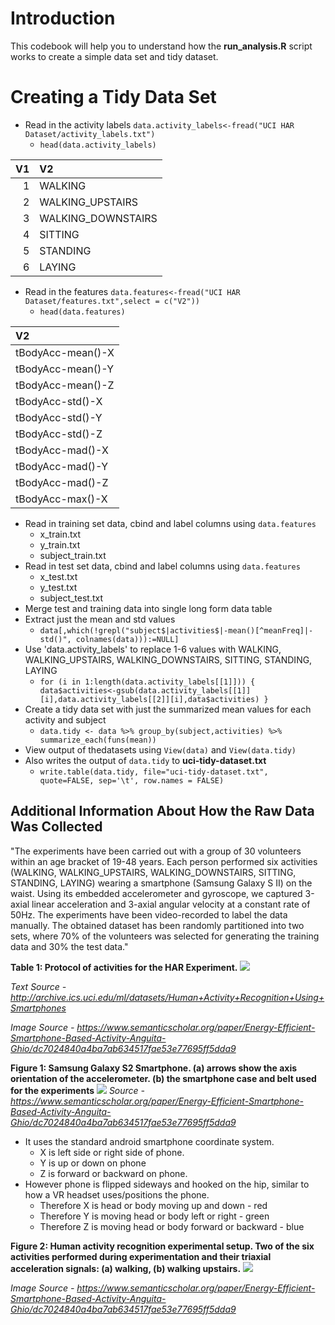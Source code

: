 # Introduction

This codebook will help you to understand how the **run_analysis.R** script works to create a simple data set and tidy dataset.

# Creating a Tidy Data Set

* Read in the activity labels `data.activity_labels<-fread("UCI HAR Dataset/activity_labels.txt")`
  + `head(data.activity_labels)`
 
| V1|V2                 |
|--:|:------------------|
|  1|WALKING            |
|  2|WALKING_UPSTAIRS   |
|  3|WALKING_DOWNSTAIRS |
|  4|SITTING            |
|  5|STANDING           |
|  6|LAYING             |

* Read in the features `data.features<-fread("UCI HAR Dataset/features.txt",select = c("V2"))`
  + `head(data.features)`
 
|V2                |
|:-----------------|
|tBodyAcc-mean()-X |
|tBodyAcc-mean()-Y |
|tBodyAcc-mean()-Z |
|tBodyAcc-std()-X  |
|tBodyAcc-std()-Y  |
|tBodyAcc-std()-Z  |
|tBodyAcc-mad()-X  |
|tBodyAcc-mad()-Y  |
|tBodyAcc-mad()-Z  |
|tBodyAcc-max()-X  |

* Read in training set data, cbind and label columns using `data.features`
  + x_train.txt
  + y_train.txt
  + subject_train.txt
* Read in test set data, cbind and label columns using `data.features`
  + x_test.txt
  + y_test.txt
  + subject_test.txt
* Merge test and training data into single long form data table
* Extract just the mean and std values
  + `data[,which(!grepl("subject$|activities$|-mean()[^meanFreq]|-std()", colnames(data))):=NULL]`
* Use 'data.activity_labels' to replace 1-6 values with WALKING, WALKING_UPSTAIRS, WALKING_DOWNSTAIRS, SITTING, STANDING, LAYING
  + `for (i in 1:length(data.activity_labels[[1]])) {
  data$activities<-gsub(data.activity_labels[[1]][i],data.activity_labels[[2]][i],data$activities)
}`
* Create a tidy data set with just the summarized mean values for each activity and subject
  + `data.tidy <- data %>% group_by(subject,activities) %>% summarize_each(funs(mean))`
* View output of thedatasets using `View(data)` and `View(data.tidy)`
* Also writes the output of `data.tidy` to **uci-tidy-dataset.txt**
  + `write.table(data.tidy, file="uci-tidy-dataset.txt", quote=FALSE, sep='\t', row.names = FALSE)`

## Additional Information About How the Raw Data Was Collected

"The experiments have been carried out with a group of 30 volunteers within an age bracket of 19-48 years. Each person performed six activities (WALKING, WALKING_UPSTAIRS, WALKING_DOWNSTAIRS, SITTING, STANDING, LAYING) wearing a smartphone (Samsung Galaxy S II) on the waist. Using its embedded accelerometer and gyroscope, we captured 3-axial linear acceleration and 3-axial angular velocity at a constant rate of 50Hz. The experiments have been video-recorded to label the data manually. The obtained dataset has been randomly partitioned into two sets, where 70% of the volunteers was selected for generating the training data and 30% the test data." 

**Table 1: Protocol of activities for the HAR Experiment.**
![](https://ai2-s2-public.s3.amazonaws.com/figures/2016-03-25/dc7024840a4ba7ab634517fae53e77695ff5dda9/5-Table1-1.png)

*Text Source - http://archive.ics.uci.edu/ml/datasets/Human+Activity+Recognition+Using+Smartphones* 
 
*Image Source - https://www.semanticscholar.org/paper/Energy-Efficient-Smartphone-Based-Activity-Anguita-Ghio/dc7024840a4ba7ab634517fae53e77695ff5dda9* 

 
**Figure 1: Samsung Galaxy S2 Smartphone. (a) arrows show the axis orientation of the accelerometer. (b) the smartphone case and belt used for the experiments**
![](https://ai2-s2-public.s3.amazonaws.com/figures/2016-03-25/dc7024840a4ba7ab634517fae53e77695ff5dda9/5-Figure1-1.png)
*Source - https://www.semanticscholar.org/paper/Energy-Efficient-Smartphone-Based-Activity-Anguita-Ghio/dc7024840a4ba7ab634517fae53e77695ff5dda9*


* It uses the standard android smartphone coordinate system.
  + X is left side or right side of phone.
  + Y is up or down on phone
  + Z is forward or backward on phone.
* However phone is flipped sideways and hooked on the hip, similar to how a VR headset uses/positions the phone.
  + Therefore X is head or body moving up and down - red
  + Therefore Y is moving head or body left or right - green
  + Therefore Z is moving head or body forward or backward - blue
 
**Figure 2: Human activity recognition experimental setup. Two of the six activities performed during experimentation and their triaxial acceleration signals: (a) walking, (b) walking upstairs.**
![](https://ai2-s2-public.s3.amazonaws.com/figures/2016-03-25/dc7024840a4ba7ab634517fae53e77695ff5dda9/6-Figure2-1.png)

*Image Source - https://www.semanticscholar.org/paper/Energy-Efficient-Smartphone-Based-Activity-Anguita-Ghio/dc7024840a4ba7ab634517fae53e77695ff5dda9*

